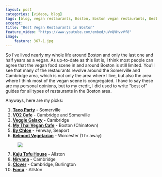 ```yaml
---
layout: post
categories: [videos, blog]
tags: [blog, vegan restaurants, Boston, Boston vegan restaurants, Best Boston vegan restaurants, best vegan restaurants in Boston, Best boston restaurants]
excerpt: 
title: "Best Vegan Restaurants in Boston"
feature_video: "https://www.youtube.com/embed/uVvQVHvvVf8"
image:
    feature: 367-1.jpg
---
```


So I've lived nearly my whole life around Boston and only the last one and half years as a vegan.  As up-to-date as this list is, I think most people can agree that the vegan food scene in and around Boston is still limited.  You'll see that many of the restaurants revolve around the Somerville and Cambridge area, which is not only the area where I live, but also the area where I think most of the vegan scene is congregated.  I have to say these are my personal opinions, but to my credit, I did used to write "best of" guides for all types of restaurants in the Boston area.

Anyways, here are my picks:

1. __[Taco Party](http://www.tacopartytruck.com/)__ - Somerville
2. __[VO2 Cafe](http://o2yoga.com/o2-vegan-cafe/cafe-menu/)__ - Cambridge and Somerville
3. __[Veggie Galaxy](https://www.veggiegalaxy.com/)__ - Cambridge
4. __[My Thai Vegan Cafe](http://mythaivegancafe.com/)__ - Boston (Chinatown)
5. __[By Chloe](https://eatbychloe.com/)__ - Fenway, Seaport
6. __[Belmont Vegetarian](http://www.belmontvegetarian.com/)__ - Worcester (1 hr away)

<figure>
    <img src="/images/367-7-6.jpg">
</figure>

7. __[Kaju Tofu House](http://kajutofuhouseharvard.com/)__ - Allston
8. __[Nirvana](http://nirvanacambridge.com/)__ - Cambridge
9. __[Clover](https://www.cloverfoodlab.com/)__ - Cambridge, Burlington 
10. __[Fomu](http://www.fomuicecream.com/)__ - Allston